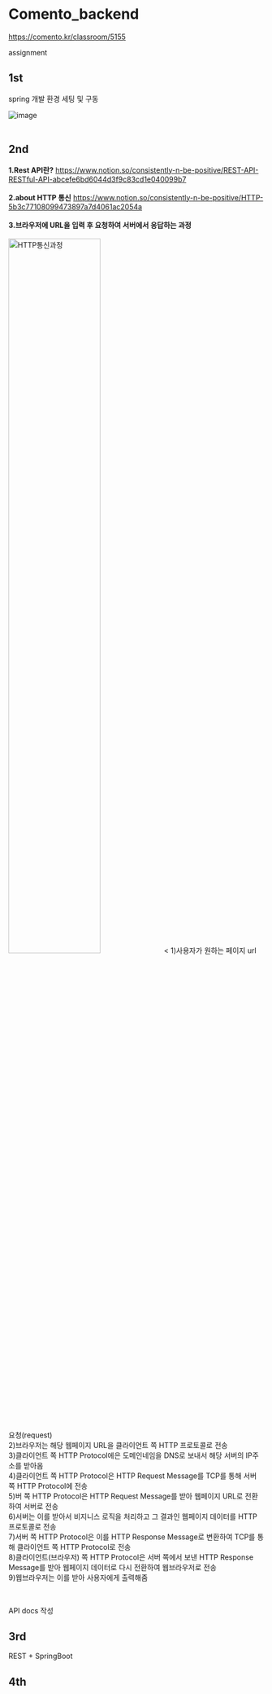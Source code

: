 # Comento_backend

https://comento.kr/classroom/5155

assignment

## 1st 
spring 개발 환경 세팅 및 구동

![image](https://user-images.githubusercontent.com/95724704/205059448-03e22dfb-2b22-4461-9f36-d16845dbc902.png)   
<br>

## 2nd    
**1.Rest API란?**
https://www.notion.so/consistently-n-be-positive/REST-API-RESTful-API-abcefe6bd6044d3f9c83cd1e040099b7   
<br>
**2.about HTTP 통신** 
https://www.notion.so/consistently-n-be-positive/HTTP-5b3c77108099473897a7d4061ac2054a   
<br>
**3.브라우저에 URL을 입력 후 요청하여 서버에서 응답하는 과정**   
<br>
<img src="https://user-images.githubusercontent.com/95724704/211257812-18d6e30e-4998-4cef-ab09-4db440b4599a.png" width="60%" height="60%" title="HTTP통신과정" alt="HTTP통신과정"></img>
<
1)사용자가 원하는 페이지 url 요청(request)   
2)브라우저는 해당 웹페이지 URL을 클라이언트 쪽 HTTP 프로토콜로 전송   
3)클라이언트 쪽 HTTP Protocol에은 도메인네임을 DNS로 보내서 해당 서버의 IP주소를 받아옴    
4)클라이언트 쪽 HTTP Protocol은 HTTP Request Message를 TCP를 통해 서버 쪽 HTTP Protocol에 전송   
5)버 쪽 HTTP Protocol은 HTTP Request Message를 받아 웹페이지 URL로 전환하여 서버로 전송   
6)서버는 이를 받아서 비지니스 로직을 처리하고 그 결과인 웹페이지 데이터를 HTTP 프로토콜로 전송   
7)서버 쪽 HTTP Protocol은 이를 HTTP Response Message로 변환하여 TCP를 통해 클라이언트 쪽 HTTP Protocol로 전송   
8)클라이언트(브라우저) 쪽 HTTP Protocol은 서버 쪽에서 보낸 HTTP Response Message를 받아 웹페이지 데이터로 다시 전환하여 웹브라우저로 전송   
9)웹브라우저는 이를 받아 사용자에게 출력해줌   

<br>

API docs 작성   


## 3rd
REST + SpringBoot

## 4th

